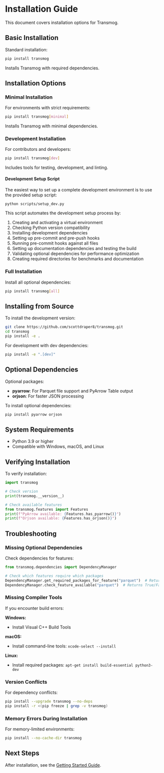 # Installation Guide

This document covers installation options for Transmog.

## Basic Installation

Standard installation:

```bash
pip install transmog
```

Installs Transmog with required dependencies.

## Installation Options

### Minimal Installation

For environments with strict requirements:

```bash
pip install transmog[minimal]
```

Installs Transmog with minimal dependencies.

### Development Installation

For contributors and developers:

```bash
pip install transmog[dev]
```

Includes tools for testing, development, and linting.

#### Development Setup Script

The easiest way to set up a complete development environment is to use the provided setup script:

```bash
python scripts/setup_dev.py
```

This script automates the development setup process by:

1. Creating and activating a virtual environment
2. Checking Python version compatibility
3. Installing development dependencies
4. Setting up pre-commit and pre-push hooks
5. Running pre-commit hooks against all files
6. Setting up documentation dependencies and testing the build
7. Validating optional dependencies for performance optimization
8. Creating required directories for benchmarks and documentation

### Full Installation

Install all optional dependencies:

```bash
pip install transmog[all]
```

## Installing from Source

To install the development version:

```bash
git clone https://github.com/scottdraper8/transmog.git
cd transmog
pip install -e .
```

For development with dev dependencies:

```bash
pip install -e ".[dev]"
```

## Optional Dependencies

Optional packages:

- **pyarrow**: For Parquet file support and PyArrow Table output
- **orjson**: For faster JSON processing

To install optional dependencies:

```bash
pip install pyarrow orjson
```

## System Requirements

- Python 3.9 or higher
- Compatible with Windows, macOS, and Linux

## Verifying Installation

To verify installation:

```python
import transmog

# Check version
print(transmog.__version__)

# Check available features
from transmog.features import Features
print(f"PyArrow available: {Features.has_pyarrow()}")
print(f"Orjson available: {Features.has_orjson()}")
```

## Troubleshooting

### Missing Optional Dependencies

Check dependencies for features:

```python
from transmog.dependencies import DependencyManager

# Check which features require which packages
DependencyManager.get_required_packages_for_feature("parquet")  # Returns ["pyarrow"]
DependencyManager.check_feature_available("parquet")  # Returns True/False
```

### Missing Compiler Tools

If you encounter build errors:

**Windows:**

- Install Visual C++ Build Tools

**macOS:**

- Install command-line tools: `xcode-select --install`

**Linux:**

- Install required packages: `apt-get install build-essential python3-dev`

### Version Conflicts

For dependency conflicts:

```bash
pip install --upgrade transmog --no-deps
pip install -r <(pip freeze | grep -v transmog)
```

### Memory Errors During Installation

For memory-limited environments:

```bash
pip install --no-cache-dir transmog
```

## Next Steps

After installation, see the [Getting Started Guide](./user/essentials/getting-started.md).
